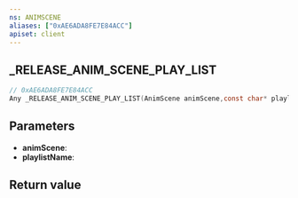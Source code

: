 ```yaml
---
ns: ANIMSCENE
aliases: ["0xAE6ADA8FE7E84ACC"]
apiset: client
---
```

## _RELEASE_ANIM_SCENE_PLAY_LIST

```c
// 0xAE6ADA8FE7E84ACC
Any _RELEASE_ANIM_SCENE_PLAY_LIST(AnimScene animScene,const char* playlistName);
```


## Parameters
* **animScene**:
* **playlistName**:

## Return value

